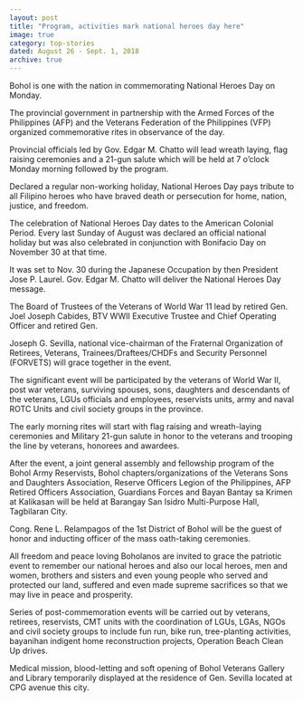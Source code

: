 ```yaml
---
layout: post
title: "Program, activities mark national heroes day here"
image: true
category: top-stories
dated: August 26 - Sept. 1, 2018
archive: true
---
```

Bohol is one with the nation in commemorating National Heroes Day on Monday.

The provincial government in partnership with the Armed Forces of the Philippines (AFP) and the Veterans Federation of the Philippines (VFP) organized commemorative rites in observance of the day.

Provincial officials led by Gov. Edgar M. Chatto will lead wreath laying, flag raising ceremonies and a 21-gun salute which will be held at 7 o’clock Monday morning followed by the program.

Declared a regular non-working holiday, National Heroes Day pays tribute to all Filipino heroes who have braved death or persecution for home, nation, justice, and freedom.

The celebration of National Heroes Day dates to the American Colonial Period. Every last Sunday of August was declared an official national holiday but was also celebrated in conjunction with Bonifacio Day on November 30 at that time.

It was set to Nov. 30 during the Japanese Occupation by then President Jose P. Laurel.
Gov. Edgar M. Chatto will deliver the National Heroes Day message. 

The Board of Trustees of the Veterans of World War 11 lead by retired Gen. Joel Joseph Cabides, BTV WWII Executive Trustee and Chief Operating Officer and retired Gen. 

Joseph G. Sevilla, national vice-chairman of the Fraternal Organization of  Retirees, Veterans, Trainees/Draftees/CHDFs and Security Personnel  (FORVETS) will grace together in the event. 

The significant event will be participated by the veterans of World War II, post war veterans, surviving spouses, sons, daughters and descendants of the veterans, LGUs officials and employees, reservists units, army and naval ROTC Units and civil society groups in the province. 

The early morning rites will start with flag raising and wreath-laying ceremonies and Military 21-gun salute in honor to the veterans and trooping the line by veterans, honorees and awardees.

After the event, a joint general assembly and fellowship program of the Bohol Army Reservists, Bohol chapters/organizations of the Veterans Sons and Daughters Association, Reserve Officers Legion of the Philippines,  AFP Retired Officers Association, Guardians Forces and Bayan Bantay sa Krimen at Kalikasan will be held at Barangay San Isidro Multi-Purpose Hall, Tagbilaran City.

Cong. Rene L. Relampagos of the 1st District of Bohol will be the guest of honor and inducting officer of the mass oath-taking ceremonies.

All freedom and peace loving Boholanos are invited to grace the patriotic event to remember our national heroes and also our local heroes, men and women, brothers and sisters and even young people who served and protected our land, suffered and even made supreme sacrifices so that we may live in peace and prosperity. 

Series of post-commemoration events will be carried out by veterans, retirees, reservists, CMT units with the coordination of LGUs, LGAs, NGOs and  civil society groups to include fun run, bike run, tree-planting activities, bayanihan indigent home reconstruction projects, Operation Beach Clean Up drives. 

Medical mission, blood-letting and soft opening of Bohol Veterans Gallery and Library temporarily displayed at the residence of Gen. Sevilla located at CPG avenue this city.